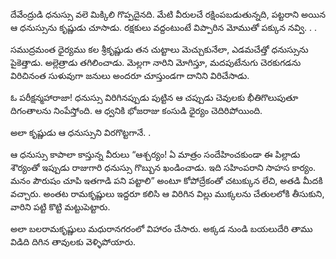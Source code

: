 ﻿దేవేంద్రుడి ధనుస్సు వలె మిక్కిలి గొప్పదైనది. మేటి వీరులచే రక్షింపబడుతున్నది, పట్టరాని అయిన ఆ ధనుస్సును కృష్ణుడు చూసాడు. రక్షకులు వద్దంటుంటే విప్పారిన మోముతో పక్కున నవ్వి. . . 

సముద్రమంత ధైర్యము కల శ్రీకృష్ణుడు తన చుట్టాలు మెచ్చుకునేలా, ఎడమచేత్తో ధనుస్సును పైకెత్తాడు. అల్లెత్రాడు తగిలించాడు. మెల్లగా నారిని మోగిస్తూ, మదపుటేనుగు చెరకుగడను విరిచినంత సుళువుగా జనులు అందరూ చూస్తుండగా దానిని విరిచేసాడు. 

ఓ పరీక్షన్మహారాజా! ధనుస్సు విరిగినప్పుడు పుట్టిన ఆ చప్పుడు చెవులకు భీతిగొలుపుతూ దిగంతాలను నింపేస్తోంది. ఆ ధ్వనికి భోజరాజు కంసుడి ధైర్యం చెదిరిపోయింది. 

అలా కృష్ణుడు ఆ ధనుస్సుని విరగొట్టగానే. . 

ఆ ధనుస్సు కాపాలా కాస్తున్న వీరులు “ఆశ్చర్యం! ఏ మాత్రం సందేహించకుండా ఈ పిల్లాడు శౌర్యంతో ఇప్పుడు రాజుగారి ధనుస్సు గొబ్బున ఖండించాడు. ఇది సహింపరాని సాహస కార్యం. మనం పౌరుషం చూపి ఇతగాడి పని పట్టాలి” అంటూ కోపోద్రేకంతో చటుక్కున లేచి, అతడి మీదకి వచ్చారు. అంతట రామకృష్ణులు ఇద్దరూ కలిసి ఆ విరిగిన విల్లు ముక్కలను చేతులలోకి తీసుకుని, వారిని పట్టి కొట్టి మట్టుపెట్టారు. 

అలా బలరామకృష్ణులు మధురానగరంలో విహారం చేసారు. అక్కడ నుండి బయలుదేరి తాము విడిది దిగిన తావులకు వెళ్ళిపోయారు. 

